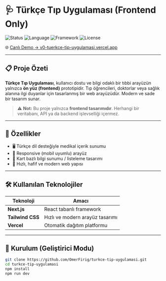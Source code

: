 # 🩺 Türkçe Tıp Uygulaması (Frontend Only)

![Status](https://img.shields.io/badge/Project-Frontend--Only-blue)
![Language](https://img.shields.io/badge/Language-Turkish-red)
![Framework](https://img.shields.io/badge/Tech-Next.js%20%2B%20Tailwind-blue)
![License](https://img.shields.io/badge/License-MIT-green)

🌐 [Canlı Demo → v0-tuerkce-tip-uygulamasi.vercel.app](https://v0-tuerkce-tip-uygulamasi.vercel.app)

---

## 📋 Proje Özeti

**Türkçe Tıp Uygulaması**, kullanıcı dostu ve bilgi odaklı bir tıbbi arayüzün yalnızca **ön yüz (frontend)** prototipidir. Tıp öğrencileri, doktorlar veya sağlık alanına ilgi duyanlar için tasarlanmış bir web arayüzüdür. Modern ve sade bir tasarım sunar.

> ⚠️ **Not:** Bu proje yalnızca **frontend tasarımıdır**. Herhangi bir veritabanı, API ya da backend işlevselliği içermez.

---

## 🧠 Özellikler

- 🖥️ Türkçe dil desteğiyle medikal içerik sunumu  
- 🎨 Responsive (mobil uyumlu) arayüz  
- 🧩 Kart bazlı bilgi sunumu / listeleme tasarımı  
- 🚀 Hızlı, hafif ve modern web yapısı  

---

## 🛠️ Kullanılan Teknolojiler

| Teknoloji     | Amacı                         |
|---------------|-------------------------------|
| **Next.js**   | React tabanlı framework       |
| **Tailwind CSS** | Hızlı ve modern arayüz tasarımı |
| **Vercel**    | Otomatik dağıtım platformu    |

---

## 🚀 Kurulum (Geliştirici Modu)

```bash
git clone https://github.com/OmerFirig/turkce-tip-uygulamasi.git
cd turkce-tip-uygulamasi
npm install
npm run dev

